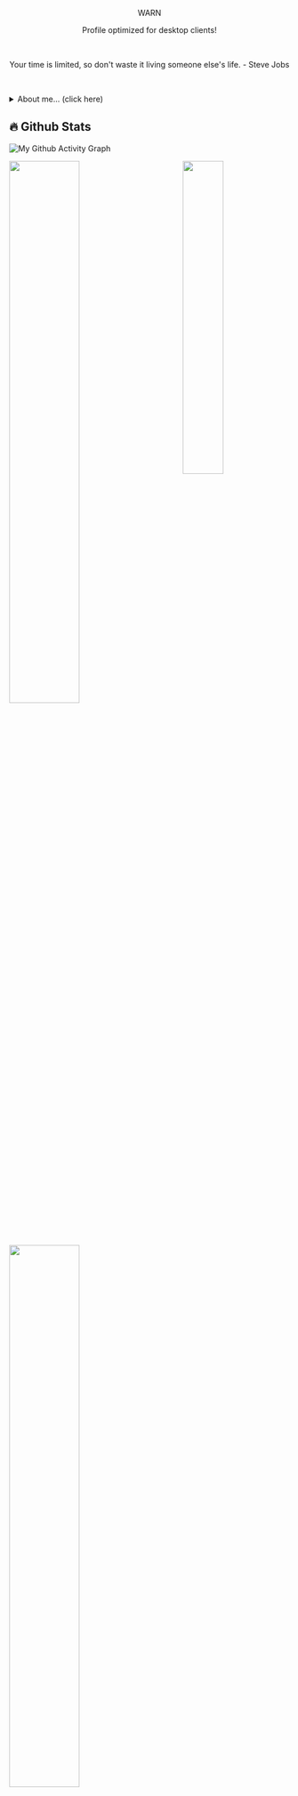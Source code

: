 <p align="center">WARN</p>
<p align="center">Profile optimized for desktop clients!</p>
<br/>

<p align="center">Your time is limited, so don't waste it living someone else's life. - Steve Jobs<p/>
<br/>

<p>
<div>
<details>
  <summary>About me... (click here)</summary>
  
  - Part of the [Hidroject Team](https://github.com/Hidroject) 🌱​
  - Contact: [**nerdwork@duck.com**](mailto:nerdwork@duck.com)
  - Future: **studying to be a skull in the brazilian army**
</details>
</p>

## 🔥 Github Stats
![My Github Activity Graph](https://github-readme-activity-graph.vercel.app/graph?username=nerdonhub&theme=rogue)
<br/>

<a href="https://cursos.alura.com.br/user/nerdonhub/fullCertificate/db85a86babba4c2d9f102bcb6a69e781"><img align="right" width="38%" src="https://i.imgur.com/VxANS89.jpg"/><a/>
  <a href="https://github.com/nerdonhub"><img width="50%" src="https://github-readme-stats.vercel.app/api?username=nerdonhub&theme=radical"></a>
  <a href="https://github.com/nerdonhub"><img width="50%" src="http://github-readme-streak-stats.herokuapp.com/?user=nerdonhub&theme=radical&date_format=M%20j%5B%2C%20Y%5D&ring=ff3068&fire=ff3068&sideNums=ff3068"></a>
  <br/>
  
## 📘 My top open source projects

<p align="left">
  <a href="https://github.com/nerdonhub/JBChat"><img width="25%" src="https://denvercoder1-github-readme-stats.vercel.app/api/pin/?username=nerdonhub&repo=JBChat&hide_border=true&bg_color=1F222E&title_color=F85D7F&icon_color=F8D866&theme=react&show_icons=false" alt="readme-typing-svg"></a>
  <a href="https://github.com/nerdonhub/hidroject-release"><img width="25%" src="https://denvercoder1-github-readme-stats.vercel.app/api/pin?username=nerdonhub&repo=hidroject-release&theme=react&bg_color=1F222E&title_color=F85D7F&icon_color=F8D866&hide_border=true&show_icons=false" alt="custom-icon-badges"></a>
</p>
<br/>

```java
import br.com.nerdonhub.SoftwarDeveloper;

@Table(name = "bio")
@Entity(name = "Bio")
@Getter
@NoArgsConstructor
@AllArgsConstructor
public class Bio extends SoftwareDeveloper implements Backend {
  SoftwareDeveloper nerdonhub = new SoftwareDeveloper();
  nerd.name('Gabriel R.S. Sousa');
  nerd.title('Backend Engineer');
  nerd.company('Clínica Afeto', 'Hidroject');
}

public class Skills extends SoftwareDeveloper implements Backend {
  nerd.mainLanguage('Java');
  nerd.otherLanguages('C++', 'TypeScript');
  nerd.databases('PostgreSQL', 'MySQL', 'SQLite');
  nerd.technologies('Spring Framework', 'Hibernate', 'JUnit', 'JPA', 'JDBC', 'Maven', 'Gradle', 'Bootstrap');
  nerd.inProgress('Amazon Web Services Inc. [AWS]', 'Quarkus framework', 'Vue.js');
}

System.out.println("Welcome to my profile, make yourself at home!")
```
